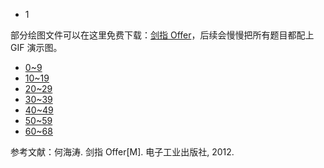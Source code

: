 <!-- GFM-TOC -->
- 1
<!-- GFM-TOC -->


部分绘图文件可以在这里免费下载：[剑指 Offer](https://www.processon.com/view/5a3e4c7be4b0909c1aa18b49)，后续会慢慢把所有题目都配上 GIF 演示图。

- [0~9](notes/剑指%20Offer%20题解%20-%200~9.md)
- [10~19](notes/剑指%20Offer%20题解%20-%2010~19.md)
- [20~29](notes/剑指%20Offer%20题解%20-%2020~29.md)
- [30~39](notes/剑指%20Offer%20题解%20-%2030~39.md)
- [40~49](notes/剑指%20Offer%20题解%20-%2040~49.md)
- [50~59](notes/剑指%20Offer%20题解%20-%2050~59.md)
- [60~68](notes/剑指%20Offer%20题解%20-%2060~68.md)

参考文献：何海涛. 剑指 Offer[M]. 电子工业出版社, 2012.
